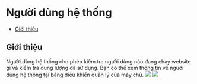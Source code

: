 # Người dùng hệ thống

<!-- TOC -->

- [Giới thiệu](#giới-thiệu)

<!-- /TOC -->

<a id="markdown-giới-thiệu" name="giới-thiệu"></a>

## Giới thiệu

Người dùng hệ thống cho phép kiểm tra người dùng nào đang chạy website gì và kiểm tra dung lượng đã sử dụng. Bạn có thể xem thông tin về người dùng hệ thống tại bảng điều khiển quản lý của máy chủ.
![](/vendor/docs/images/system-user-server-dashboard.png)
![](/vendor/docs/images/system-user-dialog-server-dashboard.png)
